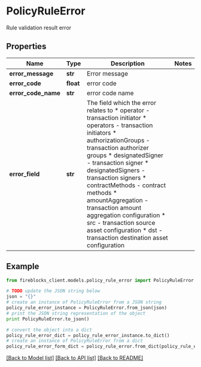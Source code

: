 # PolicyRuleError

Rule validation result error

## Properties
Name | Type | Description | Notes
------------ | ------------- | ------------- | -------------
**error_message** | **str** | Error message | 
**error_code** | **float** | error code | 
**error_code_name** | **str** | error code name | 
**error_field** | **str** | The field which the error relates to * operator - transaction initiator * operators - transaction initiators * authorizationGroups - transaction authorizer groups * designatedSigner - transaction signer * designatedSigners - transaction signers * contractMethods - contract methods * amountAggregation - transaction amount aggregation configuration * src - transaction source asset configuration * dst - transaction destination asset configuration  | 

## Example

```python
from fireblocks_client.models.policy_rule_error import PolicyRuleError

# TODO update the JSON string below
json = "{}"
# create an instance of PolicyRuleError from a JSON string
policy_rule_error_instance = PolicyRuleError.from_json(json)
# print the JSON string representation of the object
print PolicyRuleError.to_json()

# convert the object into a dict
policy_rule_error_dict = policy_rule_error_instance.to_dict()
# create an instance of PolicyRuleError from a dict
policy_rule_error_form_dict = policy_rule_error.from_dict(policy_rule_error_dict)
```
[[Back to Model list]](../README.md#documentation-for-models) [[Back to API list]](../README.md#documentation-for-api-endpoints) [[Back to README]](../README.md)


